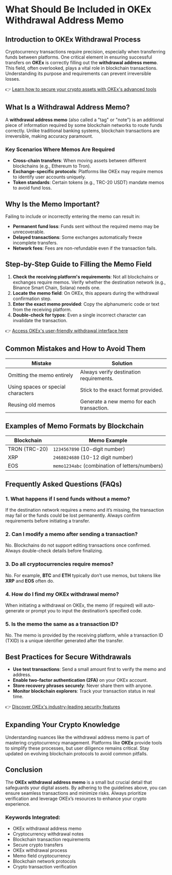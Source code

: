 # What Should Be Included in OKEx Withdrawal Address Memo  

## Introduction to OKEx Withdrawal Process  

Cryptocurrency transactions require precision, especially when transferring funds between platforms. One critical element in ensuring successful transfers on **OKEx** is correctly filling out the **withdrawal address memo**. This field, often overlooked, plays a vital role in blockchain transactions. Understanding its purpose and requirements can prevent irreversible losses.  

👉 [Learn how to secure your crypto assets with OKEx's advanced tools](https://bit.ly/okx-bonus)  

## What Is a Withdrawal Address Memo?  

A **withdrawal address memo** (also called a "tag" or "note") is an additional piece of information required by some blockchain networks to route funds correctly. Unlike traditional banking systems, blockchain transactions are irreversible, making accuracy paramount.  

### Key Scenarios Where Memos Are Required  
- **Cross-chain transfers**: When moving assets between different blockchains (e.g., Ethereum to Tron).  
- **Exchange-specific protocols**: Platforms like OKEx may require memos to identify user accounts uniquely.  
- **Token standards**: Certain tokens (e.g., TRC-20 USDT) mandate memos to avoid fund loss.  

## Why Is the Memo Important?  

Failing to include or incorrectly entering the memo can result in:  
- **Permanent fund loss**: Funds sent without the required memo may be unrecoverable.  
- **Delayed transactions**: Some exchanges automatically freeze incomplete transfers.  
- **Network fees**: Fees are non-refundable even if the transaction fails.  

## Step-by-Step Guide to Filling the Memo Field  

1. **Check the receiving platform's requirements**: Not all blockchains or exchanges require memos. Verify whether the destination network (e.g., Binance Smart Chain, Solana) needs one.  
2. **Locate the memo field**: On OKEx, this appears during the withdrawal confirmation step.  
3. **Enter the exact memo provided**: Copy the alphanumeric code or text from the receiving platform.  
4. **Double-check for typos**: Even a single incorrect character can invalidate the transaction.  

👉 [Access OKEx's user-friendly withdrawal interface here](https://bit.ly/okx-bonus)  

## Common Mistakes and How to Avoid Them  

| Mistake | Solution |  
|--------|----------|  
| Omitting the memo entirely | Always verify destination requirements. |  
| Using spaces or special characters | Stick to the exact format provided. |  
| Reusing old memos | Generate a new memo for each transaction. |  

## Examples of Memo Formats by Blockchain  

| Blockchain | Memo Example |  
|------------|--------------|  
| TRON (TRC-20) | `1234567890` (10-digit number) |  
| XRP | `2468024680` (10-12 digit number) |  
| EOS | `memo1234abc` (combination of letters/numbers) |  

## Frequently Asked Questions (FAQs)  

### 1. **What happens if I send funds without a memo?**  
If the destination network requires a memo and it’s missing, the transaction may fail or the funds could be lost permanently. Always confirm requirements before initiating a transfer.  

### 2. **Can I modify a memo after sending a transaction?**  
No. Blockchains do not support editing transactions once confirmed. Always double-check details before finalizing.  

### 3. **Do all cryptocurrencies require memos?**  
No. For example, **BTC** and **ETH** typically don’t use memos, but tokens like **XRP** and **EOS** often do.  

### 4. **How do I find my OKEx withdrawal memo?**  
When initiating a withdrawal on OKEx, the memo (if required) will auto-generate or prompt you to input the destination’s specified code.  

### 5. **Is the memo the same as a transaction ID?**  
No. The memo is provided by the receiving platform, while a transaction ID (TXID) is a unique identifier generated after the transfer.  

## Best Practices for Secure Withdrawals  

- **Use test transactions**: Send a small amount first to verify the memo and address.  
- **Enable two-factor authentication (2FA)** on your OKEx account.  
- **Store recovery phrases securely**: Never share them with anyone.  
- **Monitor blockchain explorers**: Track your transaction status in real time.  

👉 [Discover OKEx's industry-leading security features](https://bit.ly/okx-bonus)  

## Expanding Your Crypto Knowledge  

Understanding nuances like the withdrawal address memo is part of mastering cryptocurrency management. Platforms like **OKEx** provide tools to simplify these processes, but user diligence remains critical. Stay updated on evolving blockchain protocols to avoid common pitfalls.  

## Conclusion  

The **OKEx withdrawal address memo** is a small but crucial detail that safeguards your digital assets. By adhering to the guidelines above, you can ensure seamless transactions and minimize risks. Always prioritize verification and leverage OKEx’s resources to enhance your crypto experience.  

### Keywords Integrated:  
- OKEx withdrawal address memo  
- Cryptocurrency withdrawal notes  
- Blockchain transaction requirements  
- Secure crypto transfers  
- OKEx withdrawal process  
- Memo field cryptocurrency  
- Blockchain network protocols  
- Crypto transaction verification  
